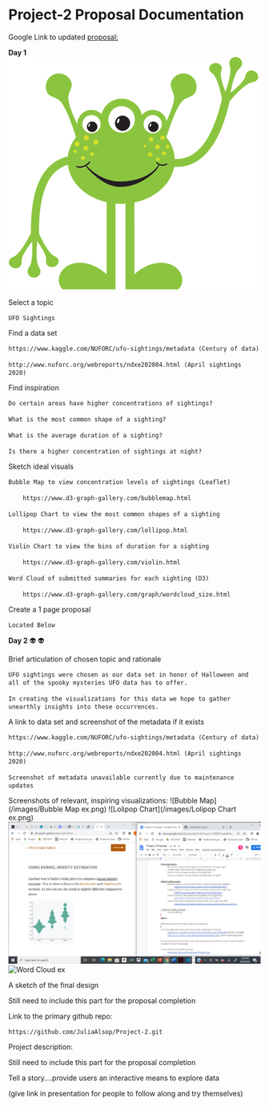 # Project-2 Proposal Documentation

Google Link to updated [proposal:](https://docs.google.com/document/d/14rFwvynL-YJ0MM7xedddwkO3Q1a9UyU8ihTxuZySc38/edit)

**Day 1** <img src="/Images/Alien 1.png" alt="Alien 1"/>

Select a topic 

	UFO Sightings 

Find a data set 

	https://www.kaggle.com/NUFORC/ufo-sightings/metadata (Century of data)
	
	http://www.nuforc.org/webreports/ndxe202004.html (April sightings 2020)

Find inspiration 

	Do certain areas have higher concentrations of sightings?
	
	What is the most common shape of a sighting?
	
	What is the average duration of a sighting?
	
	Is there a higher concentration of sightings at night?

Sketch ideal visuals 

	Bubble Map to view concentration levels of sightings (Leaflet)
	
		https://www.d3-graph-gallery.com/bubblemap.html
		
	Lollipop Chart to view the most common shapes of a sighting 
	
		https://www.d3-graph-gallery.com/lollipop.html
		
	Violin Chart to view the bins of duration for a sighting
	
		https://www.d3-graph-gallery.com/violin.html
		
	Word Cloud of submitted summaries for each sighting (D3)
	
		https://www.d3-graph-gallery.com/graph/wordcloud_size.html
	
Create a 1 page proposal 

	Located Below 
	

**Day 2** :alien: :alien:

Brief articulation of chosen topic and rationale 

	UFO sightings were chosen as our data set in honor of Halloween and all of the spooky mysteries UFO data has to offer. 
	
	In creating the visualizations for this data we hope to gather unearthly insights into these occurrences.

A link to data set and screenshot of the metadata if it exists 

	https://www.kaggle.com/NUFORC/ufo-sightings/metadata (Century of data)
	
	http://www.nuforc.org/webreports/ndxe202004.html (April sightings 2020)
	
	Screenshot of metadata unavailable currently due to maintenance updates
	
	
Screenshots of relevant, inspiring visualizations:
![Bubble Map](/images/Bubble Map ex.png)
![Lolipop Chart](/images/Lolipop Chart ex.png)
<img src="/Images/Violin Chart ex.png" alt="Violin Chart ex"/>
<img src="/Images/Word Cloud ex.png" alt="Word Cloud ex"/>




A sketch of the final design 

Still need to include this part for the proposal completion

Link to the primary github repo:

	https://github.com/JuliaAlsop/Project-2.git

Project description:

Still need to include this part for the proposal completion

Tell a story….provide users an interactive means to explore data 

(give link in presentation for people to follow along and try themselves)


